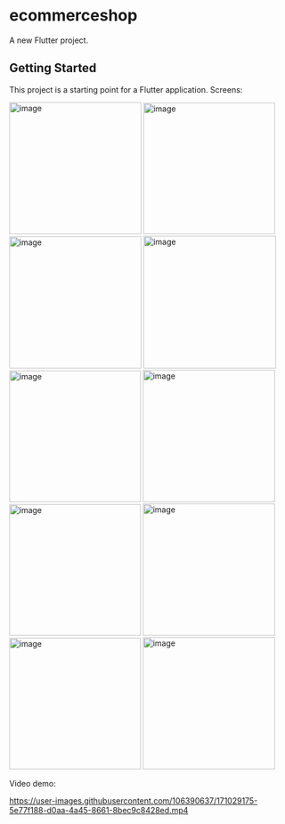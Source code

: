 # ecommerceshop

A new Flutter project.

## Getting Started

This project is a starting point for a Flutter application.
Screens:



<img width="237" alt="image" src="https://user-images.githubusercontent.com/106390637/171028104-f6be8cd6-5ce4-4f27-bbcb-10f0116ed16e.png">
<img width="236" alt="image" src="https://user-images.githubusercontent.com/106390637/171028144-0efca14c-c468-421e-b412-f3a7823c087e.png">
<img width="237" alt="image" src="https://user-images.githubusercontent.com/106390637/171028252-d3def6c4-12aa-42b5-889a-3e40c4ef2626.png">
<img width="238" alt="image" src="https://user-images.githubusercontent.com/106390637/171028278-e8e62e01-677c-475e-bdf8-e84360500075.png">
<img width="236" alt="image" src="https://user-images.githubusercontent.com/106390637/171028310-7ba07c20-5bdd-49e0-8e9c-646ddd77a72d.png">
<img width="237" alt="image" src="https://user-images.githubusercontent.com/106390637/171028381-67c11547-1977-4670-ba60-340406f46def.png">
<img width="236" alt="image" src="https://user-images.githubusercontent.com/106390637/171028413-df7a8d8a-cd66-4aca-8204-ceb5f93f008d.png">
<img width="237" alt="image" src="https://user-images.githubusercontent.com/106390637/171028566-056e8066-ac3c-43aa-8943-1496f9fb429d.png">
<img width="236" alt="image" src="https://user-images.githubusercontent.com/106390637/171028597-a4add296-7f18-4fba-b4bb-4340f53bbee2.png">
<img width="237" alt="image" src="https://user-images.githubusercontent.com/106390637/171028642-7e97b4b3-eaa9-4e57-9568-bad7f5097bbe.png">


Video demo:


https://user-images.githubusercontent.com/106390637/171029175-5e77f188-d0aa-4a45-8661-8bec9c8428ed.mp4

